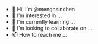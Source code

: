 - 👋 Hi, I’m @menghsinchen
- 👀 I’m interested in ...
- 🌱 I’m currently learning ...
- 💞️ I’m looking to collaborate on ...
- 📫 How to reach me ...

<!---
menghsinchen/menghsinchen is a ✨ special ✨ repository because its `README.md` (this file) appears on your GitHub profile.
You can click the Preview link to take a look at your changes.
--->
